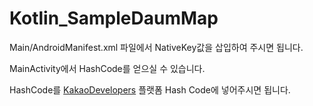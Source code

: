 # Kotlin_SampleDaumMap

Main/AndroidManifest.xml 파일에서 NativeKey값을 삽입하여 주시면 됩니다.

MainActivity에서 HashCode를 얻으실 수 있습니다.

HashCode를 [KakaoDevelopers](https://developers.kakao.com) 플랫폼 Hash Code에 넣어주시면 됩니다.